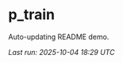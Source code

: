 # p_train

Auto-updating README demo.

<!--START_SECTION:status-->
_Last run: 2025-10-04 18:29 UTC_
<!--END_SECTION:status-->


























































































































































































































































































































































































































































































































































































































































































































































































































































































































































































